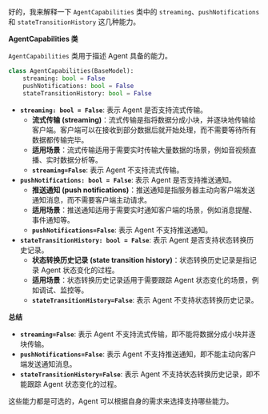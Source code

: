 好的，我来解释一下 `AgentCapabilities` 类中的 `streaming`、`pushNotifications` 和 `stateTransitionHistory` 这几种能力。

**AgentCapabilities 类**

`AgentCapabilities` 类用于描述 Agent 具备的能力。

```python
class AgentCapabilities(BaseModel):
    streaming: bool = False
    pushNotifications: bool = False
    stateTransitionHistory: bool = False
```

*   **`streaming: bool = False`**:  表示 Agent 是否支持流式传输。
    *   **流式传输 (streaming)**：流式传输是指将数据分成小块，并逐块地传输给客户端。客户端可以在接收到部分数据后就开始处理，而不需要等待所有数据都传输完毕。
    *   **适用场景**：流式传输适用于需要实时传输大量数据的场景，例如音视频直播、实时数据分析等。
    *   **`streaming=False`**:  表示 Agent 不支持流式传输。
*   **`pushNotifications: bool = False`**:  表示 Agent 是否支持推送通知。
    *   **推送通知 (push notifications)**：推送通知是指服务器主动向客户端发送通知消息，而不需要客户端主动请求。
    *   **适用场景**：推送通知适用于需要实时通知客户端的场景，例如消息提醒、事件通知等。
    *   **`pushNotifications=False`**:  表示 Agent 不支持推送通知。
*   **`stateTransitionHistory: bool = False`**:  表示 Agent 是否支持状态转换历史记录。
    *   **状态转换历史记录 (state transition history)**：状态转换历史记录是指记录 Agent 状态变化的过程。
    *   **适用场景**：状态转换历史记录适用于需要跟踪 Agent 状态变化的场景，例如调试、监控等。
    *   **`stateTransitionHistory=False`**:  表示 Agent 不支持状态转换历史记录。

**总结**

*   **`streaming=False`**:  表示 Agent 不支持流式传输，即不能将数据分成小块并逐块传输。
*   **`pushNotifications=False`**:  表示 Agent 不支持推送通知，即不能主动向客户端发送通知消息。
*   **`stateTransitionHistory=False`**:  表示 Agent 不支持状态转换历史记录，即不能跟踪 Agent 状态变化的过程。

这些能力都是可选的，Agent 可以根据自身的需求来选择支持哪些能力。